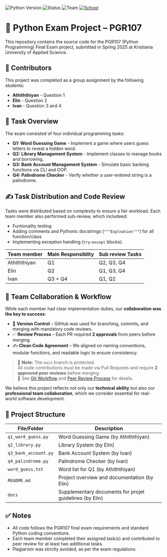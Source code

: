 ![Python Version](https://img.shields.io/badge/python-3.12.7%2B-blue)
![Status](https://img.shields.io/badge/status-complete-brightgreen)
![Team](https://img.shields.io/badge/team-pyPK%20-blue)
[![School](https://img.shields.io/badge/School-Kristiania%20University%20of%20Applied%20Sciences-red)](https://www.kristiania.no/)


# 🐍 Python Exam Project – PGR107


This repository contains the source code for the PGR107 (Python Programming) Final Exam project, submitted in Spring 2025 at Kristiania University of Applied Science.


##  👥 Contributors

This project was completed as a group assignment by the following students:
- **Athiththiyan**  - Question 1
- **Elin**  - Question 2
- **Ivan**  - Question 3 and 4


## 📝 Task Overview

The exam consisted of four individual programming tasks:

- **Q1: Word Guessing Game** - Implement a game where users guess letters to reveal a hidden word.
- **Q2: Library Management System** -  Implement classes to manage books and borrowing.
- **Q3: Bank Account Management System** - Simulate basic banking functions via CLI and OOP.
- **Q4: Palindrome Checker** -  Verify whether a user-entered string is a palindrome.


## ✍️ Task Distribution and Code Review

Tasks were distributed based on complexity to ensure a fair workload. Each team member also performed sub-review, which includeed:
- Funtionality testing
- Adding comments and Pythonic docstrings (`"""Explnation"""`) for all function/class
- Implementing exception handling (`try`-`except` blocks).

| Team member  | Main Responsiblity | Sub review Tasks |
| -------------| ------------------ |------------------| 
| Athiththiyan | Q1                 | Q2, Q3, Q4       |
| Elin         | Q2                 | Q1, Q3, Q4       | 
| Ivan         | Q3 + Q4            | Q1, Q2           | 


## 🤝 Team Collaboration & Workflow

While each member had clear implementation duties, our **collaboration was the key to success**:

- 🔀 **Version Control** – GitHub was used for branching, commits, and merging with mandatory code reviews.
- ✅ **Review Process** – Each PR required **2 approvals** from peers before merging.
- ✍️ **Clean Code Agreement** – We aligned on naming conventions, modular functions, and readable logic to ensure consistency.

> 🚫 **Note:** The `main` branch is protected.  
> All code contributions must be made via Pull Requests and require **2 approved peer reviews** before merging.  
> 📌 See [Git Workflow](docs/GIT_WORKFLOW.md) and [Peer Review Process](docs/PEER_REVIEW_PROCESS.md) for details.

We believe this project reflects not only our **technical ability** but also our **professional team collaboration**, which we consider essential for real-world software development.


## 📁 Project Structure

| File/Folder           | Description                                                    |
|-----------------------|----------------------------------------------------------------|
| `q1_word_guess.py`    | Word Guessing Game (by Athiththiyan)                           |
| `q2_library.py`       | Library System  (by Elin)                                      |
| `q3_bank_account.py`  | Bank Account System  (by Ivan)                                 |
| `q4_palindrome.py`    | Palindrome Checker   (by Ivan)                                 |
| `word_guess.txt`      | Word list for Q1 (by Athiththiyan)                             |
| `README.md`           | Project overview and documentation (by Elin)                   |
| `docs`                | Supplementary documents for projet guidelines (by Elin)        |


## ✅ Notes

- All code follows the PGR107 final exam requirements and standard Python coding conventions.
- Each team member completed their assigned task(s) and contributed to peer review for at least two additional tasks.
- Plagiarism was strictly avoided, as per the exam regulations.

